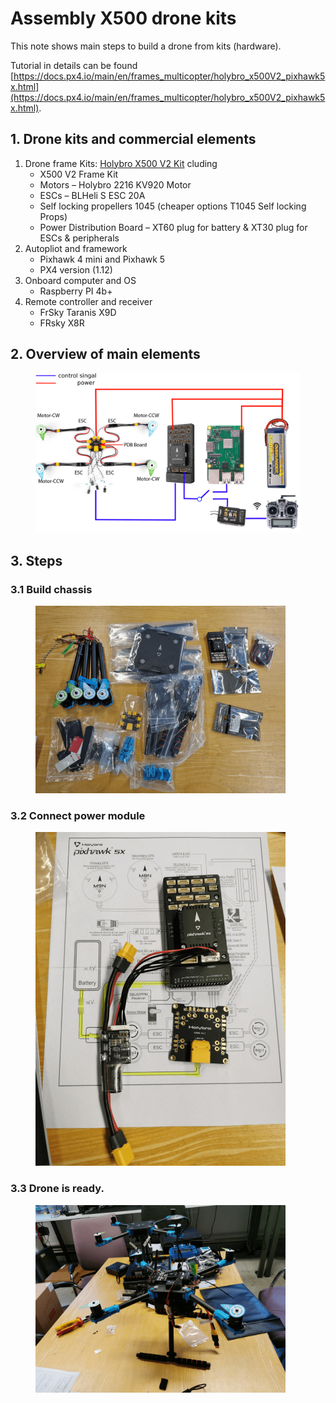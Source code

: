 # Assembly X500 drone kits
This note shows main steps to build a drone from kits (hardware).

Tutorial in details can be found [https://docs.px4.io/main/en/frames_multicopter/holybro_x500V2_pixhawk5x.html](https://docs.px4.io/main/en/frames_multicopter/holybro_x500V2_pixhawk5x.html).

## 1. Drone kits and commercial elements
1. Drone frame Kits: [Holybro X500 V2 Kit](http://www.holybro.com/product/x500-v2-kit/) cluding
    - X500 V2 Frame Kit
    - Motors – Holybro 2216 KV920 Motor
    - ESCs – BLHeli S ESC 20A 
    - Self locking propellers 1045 (cheaper options T1045 Self locking Props)
    - Power Distribution Board – XT60 plug for battery & XT30 plug for ESCs & peripherals
2. Autopliot and framework
    - Pixhawk 4 mini and Pixhawk 5
    - PX4 version (1.12)
3. Onboard computer and OS
    - Raspberry PI 4b+
4. Remote controller and receiver
    - FrSky Taranis X9D
    - FRsky X8R
## 2. Overview of main elements 
<figure>
    <img src="1_Assembly/PX4_X500/autoploit.png"
         alt="drawing" style="width:700px;"/>
</figure> 

## 3. Steps
### 3.1 Build chassis
<figure>
    <img src="1_Assembly/PX4_X500/chassis.png"
         alt="drawing" style="width:400px;"/>
</figure> 

### 3.2 Connect power module
<figure>
    <img src="1_Assembly/PX4_X500/power.png"
         alt="drawing" style="width:400px;"/>
</figure> 

### 3.3 Drone is ready.
<figure>
    <img src="1_Assembly/PX4_X500/drone.png"
         alt="drawing" style="width:400px;"/>
</figure> 
